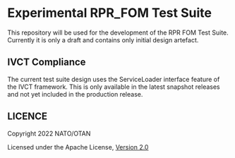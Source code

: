 # Experimental RPR_FOM Test Suite

This repository will be used for the development of the RPR FOM Test Suite. Currently it is only a draft and contains only initial design artefact.

## IVCT Compliance

The current test suite design uses the ServiceLoader interface feature of the IVCT framework. This is only available in the latest snapshot releases and not yet included in the production release. 


## LICENCE

Copyright 2022 NATO/OTAN

Licensed under the Apache License, [Version 2.0](http://www.apache.org/licenses/LICENSE-2.0)
